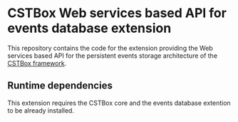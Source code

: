 # CSTBox Web services based API for events database extension

This repository contains the code for the extension providing the Web services
based API for the persistent events storage architecture of the [CSTBox framework](http://cstbox.cstb.fr). 

## Runtime dependencies

This extension requires the CSTBox core and the events database extention to be already installed.

